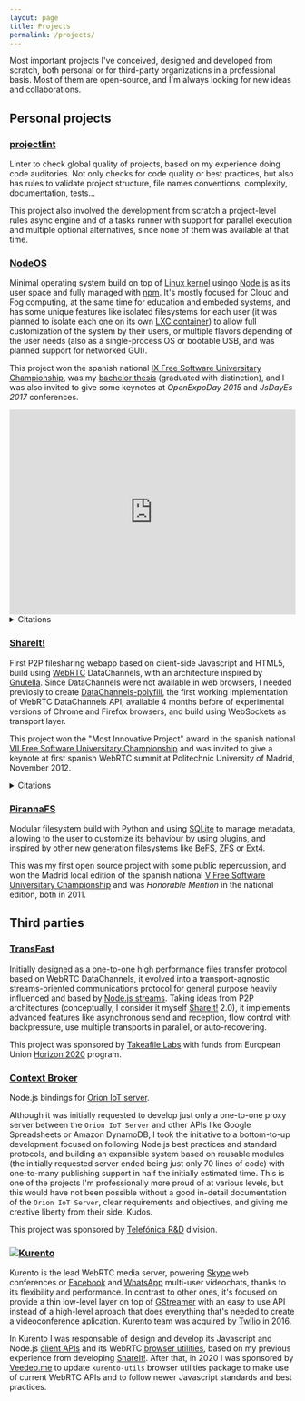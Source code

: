 ```yaml
---
layout: page
title: Projects
permalink: /projects/
---
```


Most important projects I've conceived, designed and developed from scratch,
both personal or for third-party organizations in a professional basis. Most of
them are open-source, and I'm always looking for new ideas and collaborations.

## Personal projects

### [projectlint](https://github.com/projectlint)

Linter to check global quality of projects, based on my experience doing code
auditories. Not only checks for code quality or best practices, but also has
rules to validate project structure, file names conventions, complexity,
documentation, tests...

This project also involved the development from scratch a project-level rules
async engine and of a tasks runner with support for parallel execution and
multiple optional alternatives, since none of them was available at that time.

### [NodeOS](https://node-os.com/)

Minimal operating system build on top of [Linux kernel](https://www.kernel.org/)
usingo [Node.js](https://nodejs.org/) as its user space and fully managed with
[npm](https://www.npmjs.com/). It's mostly focused for Cloud and Fog computing,
at the same time for education and embeded systems, and has some unique
features like isolated filesystems for each user (it was planned to isolate each
one on its own [LXC container](https://linuxcontainers.org/)) to allow full
customization of the system by their users, or multiple flavors depending of the
user needs (also as a single-process OS or bootable USB, and was planned support
for networked GUI).

This project won the spanish national
[IX Free Software Universitary Championship](http://concursosoftwarelibre.us.es/1415/node/34.html),
was my [bachelor thesis](https://github.com/piranna/pfc) (graduated with
distinction), and I was also invited to give some keynotes at
*OpenExpoDay 2015* and *JsDayEs 2017* conferences.

<iframe title="vimeo-player" src="https://player.vimeo.com/video/220960658" width="100%" height="360" frameborder="0" allowfullscreen></iframe>

<details>
  <summary>Citations</summary>

- [Novática 236.pdf](<../papers/Novática 236.pdf>), April-June 2016:

  > They were also given honorable mentions for the projects:
  >
  > [...]
  >
  > **NodeOS** of **Jesús Leganés Combarro** (Rey Juan Carlos University).

  <details>
    <summary>Original (spanish)</summary>

    > Se entregaron también menciones especiales para los proyectos:
    >
    > [...]
    >
    > **NodeOS** de **Jesús Leganés Combarro** (Universidad Rey Juan Carlos).

  </details>

- [The Case for Writing Network Drivers in
High-Level Programming Languages](<../papers/The Case for Writing Network Drivers in High-Level Programming Languages.pdf>),
  13 September 2019:

  > 4.10.1 Related work. JavaScript is rarely used for low-level code, the most
  > OS-like projects are **NodeOS** and OS.js. **NodeOS** uses the Linux kernel
  > with Node.js as user space. OS.js runs a window manager and applications in
  > the browser and is backed by a server running Node.js on a normal OS.
  > Neither of these implements driver-level code in JavaScript.

</details>

### [ShareIt!](https://github.com/ShareIt-project)

First P2P filesharing webapp based on client-side Javascript and HTML5, build
using [WebRTC](https://webrtc.org/) DataChannels, with an architecture inspired
by [Gnutella](https://www.gnu.org/philosophy/gnutella.html). Since DataChannels
were not available in web browsers, I needed previosly to create
[DataChannels-polyfill](http://github.com/ShareIt-project/DataChannel-polyfill),
the first working implementation of WebRTC DataChannels API, available 4 months
before of experimental versions of Chrome and Firefox browsers, and build using
WebSockets as transport layer.

This project won the "Most Innovative Project" award in the spanish national
[VII Free Software Universitary Championship](http://www.concursosoftwarelibre.org/1213/premiados-vii-cusl.html)
and was invited to give a keynote at first spanish WebRTC summit at Politechnic
University of Madrid, November 2012.

<details>
  <summary>Citations</summary>

- [Introducing ufo.js: A browser-oriented p2p network.pdf](<../papers/Introducing ufo.js: A browser-oriented p2p network.pdf>),
  February 2014:

  > Among real life applications using the datachannel as best as they can, we
  > should definitely mention **shareit** and sharefest. Such applications allow
  > browsers to share files in the absence of any form of upload to external
  > servers, as opposed to well-known services such as Dropbox or Google Drive.
  > Both **shareit** and sharefest use an external server holding and managing a
  > connection to each peer; these connections are used to accomplish all the
  > signaling procedures between peers. Thus the actual p2p communication
  > happens during file transfers.

</details>

### [PirannaFS](https://github.com/piranna/PirannaFS)

Modular filesystem build with Python and using [SQLite](https://www.sqlite.org)
to manage metadata, allowing to the user to customize its behaviour by using
plugins, and inspired by other new generation filesystems like
[BeFS](https://en.wikipedia.org/wiki/Be_File_System),
[ZFS](https://en.wikipedia.org/wiki/OpenZFS) or
[Ext4](https://en.wikipedia.org/wiki/Ext4).

This was my first open source project with some public repercussion, and won the
Madrid local edition of the spanish national
[V Free Software Universitary Championship](http://www.concursosoftwarelibre.org)
and was *Honorable Mention* in the national edition, both in 2011.

## Third parties

### [TransFast](https://github.com/Takeafile)

Initially designed as a one-to-one high performance files transfer protocol
based on WebRTC DataChannels, it evolved into a transport-agnostic
streams-oriented communications protocol for general purpose heavily influenced
and based by [Node.js streams](https://nodejs.org/api/stream.html). Taking
ideas from P2P architectures (conceptually, I consider it myself
[ShareIt!](#ShareIt!) 2.0), it implements advanced features like asynchronous
send and reception, flow control with backpressure, use multiple transports in
parallel, or auto-recovering.

This project was sponsored by [Takeafile Labs](https://takeafile.com) with funds
from European Union [Horizon 2020](https://ec.europa.eu/programmes/horizon2020)
program.

### [Context Broker](https://github.com/ContextBroker)

Node.js bindings for [Orion IoT server](https://fiware-orion.readthedocs.io/).

Although it was initially requested to develop just only a one-to-one proxy
server between the `Orion IoT Server` and other APIs like Google Spreadsheets or
Amazon DynamoDB, I took the initiative to a bottom-to-up development focused on
following Node.js best practices and standard protocols, and building an
expansible system based on reusable modules (the initially requested server
ended being just only 70 lines of code) with one-to-many publishing support in
half the initially estimated time. This is one of the projects I'm
professionally more proud of at various levels, but this would have not been
possible without a good in-detail documentation of the `Orion IoT Server`, clear
requirements and objectives, and giving me creative liberty from their side.
Kudos.

This project was sponsored by [Telefónica R&D](http://www.tid.es/) division.

### [![Kurento](https://www.kurento.org/sites/default/files/kurento.png "Kurento")](https://www.kurento.org/)

Kurento is the lead WebRTC media server, powering [Skype](https://www.skype.com)
web conferences or [Facebook](https://www.facebook.com/) and
[WhatsApp](https://www.whatsapp.com/) multi-user videochats, thanks to its
flexibility and performance. In contrast to other ones, it's focused on provide
a thin low-level layer on top of [GStreamer](https://gstreamer.freedesktop.org/)
with an easy to use API instead of a high-level aproach that does everything
that's needed to create a videoconference aplication. Kurento team was acquired
by [Twilio](https://www.twilio.com/) in 2016.

In Kurento I was responsable of design and develop its Javascript and Node.js
[client APIs](https://github.com/Kurento/kurento-client-js) and its WebRTC
[browser utilities](https://github.com/Kurento/kurento-utils), based on my
previous experience from developing [ShareIt!](#shareit). After that, in 2020 I
was sponsored by [Veedeo.me](https://veedeo.me) to update `kurento-utils`
browser utilities package to make use of current WebRTC APIs and to follow newer
Javascript standards and best practices.
